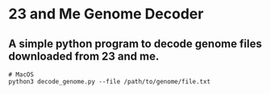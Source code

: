 # 23 and Me Genome Decoder
## A simple python program to decode genome files downloaded from 23 and me.
```
# MacOS
python3 decode_genome.py --file /path/to/genome/file.txt
```